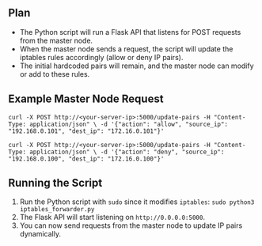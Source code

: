 
## Plan

 - The Python script will run a Flask API that listens for POST requests from the master node.
 - When the master node sends a request, the script will update the iptables rules accordingly (allow or deny IP pairs).
 - The initial hardcoded pairs will remain, and the master node can modify or add to these rules.

## Example Master Node Request


``curl -X POST http://<your-server-ip>:5000/update-pairs -H "Content-Type: application/json" \
    -d '{"action": "allow", "source_ip": "192.168.0.101", "dest_ip": "172.16.0.101"}'``

``curl -X POST http://<your-server-ip>:5000/update-pairs -H "Content-Type: application/json" \
    -d '{"action": "deny", "source_ip": "192.168.0.100", "dest_ip": "172.16.0.100"}'``

## Running the Script

 1. Run the Python script with `sudo` since it modifies `iptables`:
 ``sudo python3 iptables_forwarder.py``
 2. The Flask API will start listening on `http://0.0.0.0:5000`.
 3. You can now send requests from the master node to update IP pairs dynamically.

